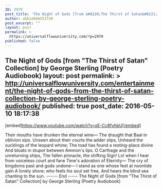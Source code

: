 ```yaml
---
ID: 2979
post_title: 'The Night of Gods [from &#8220;The Thirst of Satan&#8221; Collection] by George Sterling (Poetry Audiobook)'
author: abbie04m553726
post_excerpt: ""
layout: post
permalink: >
  https://universalflowuniversity.com/?p=2979
published: false
---
```

The Night of Gods [from "The Thirst of Satan" Collection] by George Sterling (Poetry Audiobook)
layout: post
permalink: >
  http://universalflowuniversity.com/entertainment/the-night-of-gods-from-the-thirst-of-satan-collection-by-george-sterling-poetry-audiobook/
published: true
post_date: 2016-05-10 18:17:38
---
[embed]https://www.youtube.com/watch?v=xE-Cc8fvhbU[/embed]<br>
<p>Their mouths have drunken the eternal wine—
    The draught that Baal in oblivion sips.
    Unseen about their courts the adder slips,
Unheard the sucklings of the leopard whine;
The toad has found a resting-place divine
    And bloats in stupor between Ammon's lips.
    O Carthage and the unreturning ships,
The fallen pinnacle, the shifting Sign!
Lo! when I hear from voiceless court and fane
    Time's adoration of Eternity—
        The cry of kingdoms past and gods undone—
I stand as one whose feet at noontide gain
    A lonely shore; who feels his soul set free,
        And hears the blind sea chanting to the sun.
------ End -----
The Night of Gods [from "The Thirst of Satan" Collection] by George Sterling (Poetry Audiobook)</p>